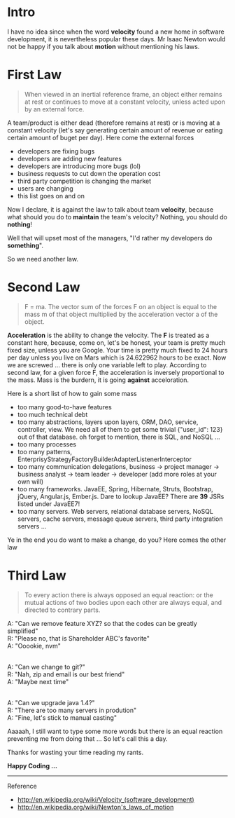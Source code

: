 # Intro 
I have no idea since when the word **velocity** found a new home in software development, it is nevertheless popular these days. Mr Isaac Newton would not be happy if you talk about **motion** without mentioning his laws. 

# First Law
> When viewed in an inertial reference frame, an object either remains at rest or continues to move at a constant velocity, unless acted upon by an external force.

A team/product is either dead (therefore remains at rest) or is moving at a constant velocity (let's say generating certain amount of revenue or eating certain amount of buget per day). Here come the external forces 

  - developers are fixing bugs 
  - developers are adding new features 
  - developers are introducing more bugs (lol)
  - business requests to cut down the operation cost 
  - third party competition is changing the market 
  - users are changing
  - this list goes on and on 
  
Now I declare, it is against the law to talk about team **velocity**, because what should you do to **maintain** the team's velocity? Nothing, you should do **nothing**! 

Well that will upset most of the managers, "I'd rather my developers do **something**". 

So we need another law. 

# Second Law
> F = ma. The vector sum of the forces F on an object is equal to the mass m of that object multiplied by the acceleration vector a of the object.

**Acceleration** is the ability to change the velocity. The **F** is treated as a constant here, because, come on, let's be honest, your team is pretty much fixed size, unless you are Google. Your time is pretty much fixed to 24 hours  per day unless you live on Mars which is 24.622962 hours to be exact. Now we are screwed ... there is only one variable left to play. According to second law, for a given force F, the acceleration is inversely proportional to the mass.  Mass is the burdern, it is going **against** acceloration. 

Here is a short list of how to gain some mass
  
  - too many good-to-have features 
  - too much technical debt
  - too many abstractions, layers upon layers, ORM, DAO, service, controller, view. We need all of them to get some trivial {"user_id": 123} out of that database. oh forget to mention, there is SQL, and NoSQL ... 
  - too many processes 
  - too many patterns, EnterprisyStrategyFactoryBuilderAdapterListenerInterceptor
  - too many communication delegations, business -&gt; project manager -&gt; business analyst -&gt; team leader -&gt; developer (add more roles at your own will)
  - too many frameworks. JavaEE, Spring, Hibernate, Struts, Bootstrap, jQuery, Angular.js, Ember.js. Dare to lookup JavaEE? There are **39** JSRs listed under JavaEE7!
  - too many servers. Web servers, relational database servers, NoSQL servers, cache servers, message queue servers, third party integration servers ... 

Ye in the end you do want to make a change, do you? Here comes the other law

# Third Law 
> To every action there is always opposed an equal reaction: or the mutual actions of two bodies upon each other are always equal, and directed to contrary parts.

A: "Can we remove feature XYZ? so that the codes can be greatly simplified"<br/> 
R: "Please no, that is Shareholder ABC's favorite" <br/>
A: "Ooookie, nvm"<br/><br/>

A: "Can we change to git?"<br/>
R: "Nah, zip and email is our best friend" <br/>
A: "Maybe next time"<br/><br/>

A: "Can we upgrade java 1.4?"<br/>
R: "There are too many servers in prodution"<br/>
A: "Fine, let's stick to manual casting"

Aaaaah, I still want to type some more words but there is an equal reaction preventing me from doing that ... So let's call this a day.

Thanks for wasting your time reading my rants. 

**Happy Coding ...**

<hr/>

Reference 

* http://en.wikipedia.org/wiki/Velocity_(software_development)
* http://en.wikipedia.org/wiki/Newton's_laws_of_motion
